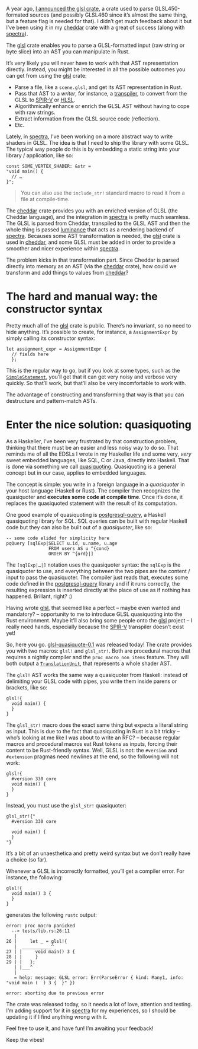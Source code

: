A year ago, [I announced the glsl crate](https://phaazon.net/blog/glsl_crate), a crate used to parse
GLSL450-formated sources (and possibly GLSL460 since it’s almost the same thing, but a feature flag
is needed for that). I didn’t get much feedback about it but I’ve been using it in my [cheddar]
crate with a great of success (along with [spectra]).

The [glsl] crate enables you to parse a GLSL-formatted input (raw string or byte slice) into an AST
you can manipulate in Rust.

It’s very likely you will never have to work with that AST representation directly. Instead, you
might be interested in all the possible outcomes you can get from using the [glsl] crate:

  - Parse a file, like a `scene.glsl`, and get its AST representation in Rust.
  - Pass that AST to a *writer*, for instance, a [transpiler], to convert from the GLSL to [SPIR-V]
    or [HLSL].
  - Algorithmically enhance or enrich the GLSL AST without having to cope with raw strings.
  - Extract information from the GLSL source code (reflection).
  - Etc.

Lately, in [spectra], I’ve been working on a more abstract way to write shaders in GLSL. The idea is
that I need to ship the library with some GLSL. The typical way people do this is by embedding a
static string into your library / application, like so:

```
const SOME_VERTEX_SHADER: &str =
"void main() {
  // …
}";
```

> You can also use the `include_str!` standard macro to read it from a file at compile-time.

The [cheddar] crate provides you with an enriched version of GLSL (the Cheddar language), and the
integration in [spectra] is pretty much seamless. The GLSL is parsed from Cheddar, transpiled to the
GLSL AST and then the whole thing is passed [luminance] that acts as a rendering backend of
[spectra]. Becauses some AST transformation is needed, the [glsl] crate is used in [cheddar], and
some GLSL must be added in order to provide a smoother and nicer experience within [spectra].

The problem kicks in that transformation part. Since Cheddar is parsed directly into memory as an
AST (via the [cheddar] crate), how could we transform and add things to values from [cheddar]?

# The hard and manual way: the constructor syntax

Pretty much all of the [glsl] crate is public. There’s no invariant, so no need to hide anything.
It’s possible to create, for instance, a `AssignmentExpr` by simply calling its constructor syntax:

```
let assignment_expr = AssignmentExpr {
  // fields here
  };
```

This is the regular way to go, but if you look at some types, such as the
[`SimpleStatement`](https://docs.rs/glsl/0.9.2/glsl/syntax/enum.SimpleStatement.html), you’ll get
that it can get very noisy and verbose very quickly. So that’ll work, but that’ll also be very
incomfortable to work with.

The advantage of constructing and transforming that way is that you can destructure and
pattern-match ASTs.

# Enter the nice solution: quasiquoting

As a Haskeller, I’ve been very frustrated by that construction problem, thinking that there must be
an easier and less noisy way to do so. That reminds me of all the EDSLs I wrote in my Haskeller life
and some very, *very* sweet embedded languages, like SQL, C or Java, directly into Haskell. That is
done via something we call [quasiquoting]. Quasiquoting is a general concept but in our case,
applies to embedded languages.

The concept is simple: you write in a foreign language in a *quasiquoter* in your host language
(Haskell or Rust). The compiler then recognizes the quasiquoter and **executes some code at compile
time**. Once it’s done, it replaces the quasiquoted statement with the result of its computation.

One good example of quasiquoting is [postgresql-query], a Haskell quasiquoting library for SQL. SQL
queries can be built with regular Haskell code but they can also be built out of a *quasiquoter*,
like so:

```
-- some code elided for simplicity here
pqQuery [sqlExp|SELECT u.id, u.name, u.age
                FROM users AS u ^{cond}
                ORDER BY ^{ord}|]
```

The `[sqlExp|…|]` notation uses the quasiquoter syntax: the `sqlExp` is the quasiquoter to use, and
everything between the two pipes are the content / input to pass the quasiquoter. The compiler just
reads that, executes some code defined in the [postgresql-query] library and if it runs correctly,
the resulting expression is inserted directly at the place of use as if nothing has happened.
Brillant, right? :)

Having wrote [glsl], that seemed like a perfect – maybe even wanted and mandatory? – opportunity to
me to introduce GLSL quasiquoting into the Rust environment. Maybe it’ll also bring some people
onto the [glsl] project – I really need hands, especially because the [SPIR-V] transpiler doesn’t
exist yet!

So, here you go. [glsl-quasiquote-0.1] was released today! The crate provides you with two macros:
`glsl!` and `glsl_str!`. Both are procedural macros that requires a nightly compiler and the
`proc_macro_non_items` feature. They will both output a [`TranslationUnit`], that represents a whole
shader AST. 

The `glsl!` AST works the same way a quasiquoter from Haskell: instead of delimiting your GLSL code
with pipes, you write them inside parens or brackets, like so:

```
glsl!{
  void main() {
  }
}
```

The `glsl_str!` macro does the exact same thing but expects a literal string as input. This is due
to the fact that quasiquoting in Rust is a bit tricky – who’s looking at me like I was about to
write an RFC? – because regular macros and procedural macros eat Rust tokens as inputs, forcing
their content to be Rust-friendly syntax. Well, GLSL is not: the `#version` and `#extension` pragmas
need newlines at the end, so the following will not work:

```
glsl!{
  #version 330 core
  void main() {
  }
}
```

Instead, you must use the `glsl_str!` quasiquoter:

```
glsl_str!{"
  #version 330 core

  void main() {
  }
"}
```

It’s a bit of an unaesthetica and pretty weird syntax but we don’t really have a choice (so far).

Whenever a GLSL is incorrectly formatted, you’ll get a compiler error. For instance, the following:

```
glsl!{
  void main() 3 {
  }
}
```

generates the following `rustc` output:

```
error: proc macro panicked
  --> tests/lib.rs:26:11
   |
26 |     let _ = glsl!{
   |  ___________^
27 | |     void main() 3 {
28 | |     }
29 | |   };
   | |___^
   |
   = help: message: GLSL error: Err(ParseError { kind: Many1, info: "void main (  ) 3 {  }" })

error: aborting due to previous error
```

The crate was released today, so it needs a lot of love, attention and testing. I’m adding support
for it in [spectra] for my experiences, so I should be updating it if I find anything wrong with it.

Feel free to use it, and have fun! I’m awaiting your feedback!

Keep the vibes!

[cheddar]: https://crates.io/crates/cheddar
[spectra]: https://crates.io/crates/spectra
[glsl]: https://crates.io/crates/glsl
[transpiler]: https://en.wikipedia.org/wiki/Source-to-source_compiler
[SPIR-V]: https://www.khronos.org/spir
[HLSL]: https://docs.microsoft.com/en-us/windows/desktop/direct3dhlsl/dx-graphics-hlsl
[luminance]: https://crates.io/crates/luminance
[quasiquoting]: https://wiki.haskell.org/Quasiquotation
[postgresql-query]: http://hackage.haskell.org/package/postgresql-query
[glsl-quasiquote-0.1]: https://crates.io/crates/glsl-quasiquote/0.1.0
[`TranslationUnit`]: https://docs.rs/glsl/0.9.2/glsl/syntax/type.TranslationUnit.html
